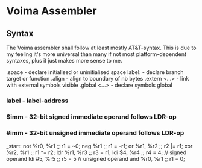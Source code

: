 # Voima Assembler

## Syntax

The Voima assembler shall follow at least mostly AT&T-syntax. This is due to my
feeling it's more universal than many if not most platform-dependent syntaxes,
plus it just makes more sense to me.

.space                  - declare initialised or uninitialised space
label:                  - declare branch target or function
.align <nb>             - align to boundary of nb bytes
.extern <name> <...>    - link with external symbols visible
.global <name> <...>    - declare symbols global

### label               - label-address
### $imm                - 32-bit signed immediate operand follows LDR-op
### #imm                - 32-bit unsigned immediate operand follows LDR-op

_start:
        not     %r0, %r1        ;; r1 = ~0;
        neg     %r1             ;; r1 = -r1;
        or      %r1, %r2        ;; r2 |= r1;
        xor     %r2, %r1        ;; r1 ^= r2;
        ldr     %r1, %r3        ;; r3 = r1;
        ldi     $4, %r4         ;; r4 = 4; // signed operand
        ldi     #5, %r5         ;; r5 = 5  // unsigned operand
        and     %r0, %r1        ;; r1 = 0;

